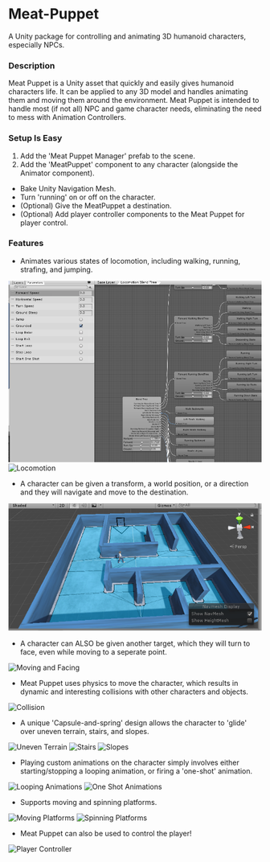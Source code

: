 # Meat-Puppet
A Unity package for controlling and animating 3D humanoid characters, especially NPCs.

### Description
Meat Puppet is a Unity asset that quickly and easily gives humanoid characters life. It can be applied to any 3D model and handles animating them and moving them around the environment. Meat Puppet is intended to handle most (if not all) NPC and game character needs, eliminating the need to mess with Animation Controllers.

### Setup Is Easy
1. Add the 'Meat Puppet Manager' prefab to the scene.
2. Add the 'MeatPuppet' component to any character (alongside the Animator component).

* Bake Unity Navigation Mesh.
* Turn 'running' on or off on the character.
* (Optional) Give the MeatPuppet a destination.
* (Optional) Add player controller components to the Meat Puppet for player control.

### Features
* Animates various states of locomotion, including walking, running, strafing, and jumping.

![Animation Controller](https://github.com/BrianLandes/Meat-Puppet/blob/master/Page_Images/Animation%20Controller.png?raw=true)
![Locomotion](https://github.com/BrianLandes/Meat-Puppet/blob/master/Page_Images/Locomotion.gif?raw=true)


* A character can be given a transform, a world position, or a direction and they will navigate and move to the destination.

![Navigation](https://github.com/BrianLandes/Meat-Puppet/blob/master/Page_Images/Navigation.png?raw=true)


* A character can ALSO be given another target, which they will turn to face, even while moving to a seperate point.

![Moving and Facing](https://github.com/BrianLandes/Meat-Puppet/blob/master/Page_Images/Moving%20and%20Facing.gif?raw=true)


* Meat Puppet uses physics to move the character, which results in dynamic and interesting collisions with other characters and objects.

![Collision](https://github.com/BrianLandes/Meat-Puppet/blob/master/Page_Images/Collision.gif?raw=true)


* A unique 'Capsule-and-spring' design allows the character to 'glide' over uneven terrain, stairs, and slopes.

![Uneven Terrain](https://github.com/BrianLandes/Meat-Puppet/blob/master/Page_Images/Uneven%20Terrain.gif?raw=true)
![Stairs](https://github.com/BrianLandes/Meat-Puppet/blob/master/Page_Images/Steps.gif?raw=true)
![Slopes](https://github.com/BrianLandes/Meat-Puppet/blob/master/Page_Images/Slopes.gif?raw=true)


* Playing custom animations on the character simply involves either starting/stopping a looping animation, or firing a 'one-shot' animation.

![Looping Animations](https://github.com/BrianLandes/Meat-Puppet/blob/master/Page_Images/Looping%20Animations.gif?raw=true)
![One Shot Animations](https://github.com/BrianLandes/Meat-Puppet/blob/master/Page_Images/One%20Shot%20Animations.gif?raw=true)


* Supports moving and spinning platforms.

![Moving Platforms](https://github.com/BrianLandes/Meat-Puppet/blob/master/Page_Images/Moving%20Platforms.gif?raw=true)
![Spinning Platforms](https://github.com/BrianLandes/Meat-Puppet/blob/master/Page_Images/Spinning%20Platforms.gif?raw=true)


* Meat Puppet can also be used to control the player!

![Player Controller](https://github.com/BrianLandes/Meat-Puppet/blob/master/Page_Images/Player%20Controller.gif?raw=true)
